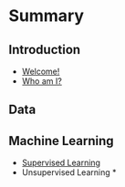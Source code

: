 # Summary

## Introduction

* [Welcome!](README.md)
* [Who am I?](/Welcome/who-am-i.md)

## Data

## Machine Learning

* [Supervised Learning](supervised-learning.md)
* Unsupervised Learning
  * 



